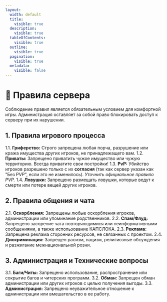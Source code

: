 ```yaml
---
layout:
  width: default
  title:
    visible: true
  description:
    visible: true
  tableOfContents:
    visible: true
  outline:
    visible: true
  pagination:
    visible: true
  metadata:
    visible: false
---
```


# 📝 Правила сервера

Соблюдение правил является обязательным условием для комфортной игры. Администрация оставляет за собой право блокировать доступ к серверу при их нарушении.

## 1. Правила игрового процесса

1.1. **Гриферство:** Строго запрещена любая порча, разрушение или кража имущества других игроков, не принадлежащего вам. 1.2. **Приваты:** Запрещено приватить чужое имущество или чужую территорию. Всегда приватите свои постройки! 1.3. **PvP:** Убийство игроков разрешено только с их **согласия** (так как сервер указан как "Без PVP", если это не изменилось). _Уточнить официальное правило PVP._ 1.4. **Ловушки:** Запрещено размещать ловушки, которые ведут к смерти или потере вещей других игроков.

## 2. Правила общения и чата

2.1. **Оскорбления:** Запрещены любые оскорбления игроков, администрации или упоминание родственников. 2.2. **Спам/Флуд:** Запрещено засорение чата повторяющимися или неинформативными сообщениями, а также использование КАПСЛОКА. 2.3. **Реклама:** Запрещена реклама сторонних ресурсов, не связанных с проектом. 2.4. **Дискриминация:** Запрещен расизм, нацизм, религиозные обсуждения и разжигание межнациональной розни.

## 3. Администрация и Технические вопросы

3.1. **Баги/Читы:** Запрещено использование, распространение или сокрытие багов и читерских программ. 3.2. **Обман:** Запрещен обман администрации или других игроков с целью получения выгоды. 3.3. **Администрация:** Запрещено неуважительное отношение к администрации или вмешательство в ее работу.
